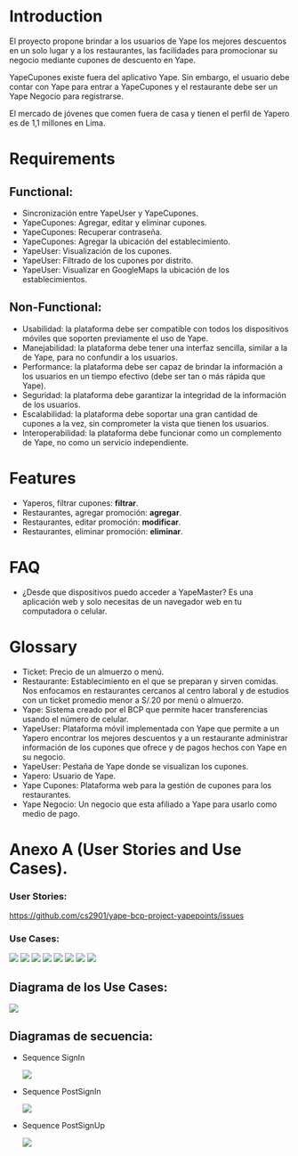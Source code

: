 # Introduction

El proyecto propone brindar a los usuarios de Yape los mejores descuentos en un solo lugar y a los restaurantes, las facilidades para promocionar su negocio mediante cupones de descuento en Yape.

YapeCupones existe fuera del aplicativo Yape. Sin embargo, el usuario debe contar con Yape para entrar a YapeCupones y el restaurante debe ser un Yape Negocio para registrarse.

El mercado de jóvenes que comen fuera de casa y tienen el perfil de Yapero es de 1,1 millones en Lima. 

# Requirements
## Functional:
* Sincronización entre YapeUser y YapeCupones.
* YapeCupones: Agregar, editar y eliminar cupones.
* YapeCupones: Recuperar contraseña.
* YapeCupones: Agregar la ubicación del establecimiento.
* YapeUser: Visualización de los cupones.
* YapeUser: Filtrado de los cupones por distrito.
* YapeUser: Visualizar en GoogleMaps la ubicación de los establecimientos.


## Non-Functional:
* Usabilidad: la plataforma debe ser compatible con todos los dispositivos móviles que soporten previamente el uso de Yape.
* Manejabilidad: la plataforma debe tener una interfaz sencilla, similar a la de Yape, para no confundir a los usuarios.
* Performance: la plataforma debe ser capaz de brindar la información a los usuarios en un tiempo efectivo (debe ser tan o más rápida que Yape).
* Seguridad: la plataforma debe garantizar la integridad de la información de los usuarios.
* Escalabilidad: la plataforma debe soportar una gran cantidad de cupones a la vez, sin comprometer la vista que tienen los usuarios.
* Interoperabilidad: la plataforma debe funcionar como un complemento de Yape, no como un servicio independiente.

# Features
* Yaperos, filtrar cupones: **filtrar**.
* Restaurantes, agregar promoción: **agregar**.
* Restaurantes, editar promoción: **modificar**.
* Restaurantes, eliminar promoción: **eliminar**.

# FAQ
- ¿Desde que dispositivos puedo acceder a YapeMaster?
  Es una aplicación web y solo necesitas de un navegador web en tu computadora o celular.

# Glossary
* Ticket: Precio de un almuerzo o menú.
* Restaurante: Establecimiento en el que se preparan y sirven comidas. Nos enfocamos en restaurantes cercanos al centro laboral y de estudios con un ticket promedio menor a S/.20 por menú o almuerzo.
* Yape: Sistema creado por el BCP que permite hacer transferencias usando el número de celular.
* YapeUser: Plataforma móvil implementada con Yape que permite a un Yapero encontrar los mejores descuentos y a un restaurante administrar información de los cupones que ofrece y de pagos hechos con Yape en su negocio.
* YapeUser: Pestaña de Yape donde se visualizan los cupones.
* Yapero: Usuario de Yape.
* Yape Cupones: Plataforma web para la gestión de cupones para los restaurantes.
* Yape Negocio: Un negocio que esta afiliado a Yape para usarlo como medio de pago.

# Anexo A (User Stories and Use Cases).
### User Stories:
https://github.com/cs2901/yape-bcp-project-yapepoints/issues

### Use Cases:

![](./UseCases/UC1.png)
![](./UseCases/UC2.png)
![](./UseCases/UC3.png)
![](./UseCases/UC4.png)
![](./UseCases/UC5.png)
![](./UseCases/UC6.png)
![](./UseCases/UC7.png)
![](./UseCases/UC8.png)

## Diagrama de los Use Cases:

![](./diagrams/UseCaseDiagram.png)

## Diagramas de secuencia:

- Sequence SignIn

    ![](./diagrams/Sequence-SignIn.png)

- Sequence PostSignIn

    ![](./diagrams/Sequence-PostSignIn.png)

- Sequence PostSignUp

    ![](./diagrams/Sequence-PostSignUp.png)

